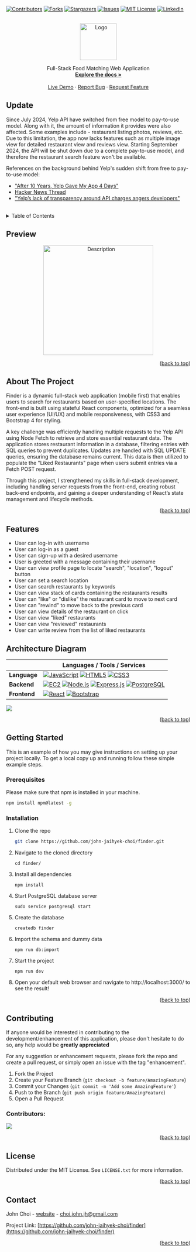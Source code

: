 <a id="readme-top"></a>

[![Contributors][contributors-shield]][contributors-url]
[![Forks][forks-shield]][forks-url]
[![Stargazers][stars-shield]][stars-url]
[![Issues][issues-shield]][issues-url]
[![MIT License][license-shield]][license-url]
[![LinkedIn][linkedin-shield]][linkedin-url]

<!-- PROJECT LOGO -->
<br />
<div align="center">
  <img src="assets/finder.png" alt="Logo" height="100">

  <p align="center">
    Full-Stack Food Matching Web Application
    <br />
    <a href="https://github.com/john-jaihyek-choi/finder"><strong>Explore the docs »</strong></a>
    <br />
    <br />
    <a href="https://finder.johnjhc.com" target="_blank">Live Demo</a>
    ·
    <a href="https://github.com/john-jaihyek-choi/finder/issues/new?labels=bug&template=bug-report---.md">Report Bug</a>
    ·
    <a href="https://github.com/john-jaihyek-choi/finder/issues/new?labels=enhancement&template=feature-request---.md">Request Feature</a>
  </p>
</div>

<!-- UPDATE -->

## Update

Since July 2024, Yelp API have switched from free model to pay-to-use model. Along with it, the amount of information it provides were also affected. Some examples include - restaurant listing photos, reviews, etc. Due to this limitation, the app now lacks features such as multiple image view for detailed restaurant view and reviews view. Starting September 2024, the API will be shut down due to a complete pay-to-use model, and therefore the restaurant search feature won't be available.

References on the background behind Yelp's sudden shift from free to pay-to-use model:

- ["After 10 Years, Yelp Gave My App 4 Days"](https://www.observationalhazard.com/2024/07/after-10-years-yelp-gave-my-app-4-days_29.html)
- [Hacker News Thread](https://news.ycombinator.com/item?id=41104597)
- ["Yelp’s lack of transparency around API charges angers developers"](https://techcrunch.com/2024/08/02/yelps-lack-of-transparency-around-api-charges-angers-developers/)

<br />

<!-- TABLE OF CONTENTS -->
<details>
  <summary>Table of Contents</summary>
  <ol>
    <li>
      <a href="#preview">Preview</a>
    </li>
    <li>
      <a href="#about-the-project">About The Project</a>
    </li>
    <li>
      <a href="#features">Features</a>
    </li>
    <li>
      <a href="#architecture-diagram">Architecture Diagram</a>
    </li>
    <li>
      <a href="#getting-started">Getting Started</a>
      <ul>
        <li><a href="#prerequisites">Prerequisites</a></li>
        <li><a href="#installation">Installation</a></li>
      </ul>
    </li>
    <!-- <li><a href="#usage">Usage</a></li> -->
    <li><a href="#roadmap">Roadmap</a></li>
    <li><a href="#contributing">Contributing</a></li>
    <li><a href="#license">License</a></li>
    <li><a href="#contact">Contact</a></li>
    <!-- <li><a href="#acknowledgments">Acknowledgments</a></li> -->
  </ol>
</details>

<!-- PREVIEW -->

## Preview

<p align="center">
  <img src="server/public/images/finder.gif" alt="Description" style="width: 300px;">
</p>

<p align="right">(<a href="#readme-top">back to top</a>)</p>

<!-- ABOUT THE PROJECT -->

## About The Project

Finder is a dynamic full-stack web application (mobile first) that enables users to search for restaurants based on user-specified locations. The front-end is built using stateful React components, optimized for a seamless user experience (UI/UX) and mobile responsiveness, with CSS3 and Bootstrap 4 for styling.

A key challenge was efficiently handling multiple requests to the Yelp API using Node Fetch to retrieve and store essential restaurant data. The application stores restaurant information in a database, filtering entries with SQL queries to prevent duplicates. Updates are handled with SQL UPDATE queries, ensuring the database remains current. This data is then utilized to populate the "Liked Restaurants" page when users submit entries via a Fetch POST request.

Through this project, I strengthened my skills in full-stack development, including handling server requests from the front-end, creating robust back-end endpoints, and gaining a deeper understanding of React’s state management and lifecycle methods.

<p align="right">(<a href="#readme-top">back to top</a>)</p>

<!-- FEATURES -->

## Features

- User can log-in with username
- User can log-in as a guest
- User can sign-up with a desired username
- User is greeted with a message containing their username
- User can view profile page to locate "search", "location", "logout" button
- User can set a search location
- User can search restaurants by keywords
- User can view stack of cards containing the restaurants results
- User can "like" or "dislike" the restaurant card to move to next card
- User can "rewind" to move back to the previous card
- User can view details of the restaurant on click
- User can view "liked" restaurants
- User can view "reviewed" restaurants
- User can write review from the list of liked restaurants

<!-- ARCHITECTURE DIAGRAM -->

## Architecture Diagram

|              | Languages / Tools / Services                                                                                                                            |
| ------------ | ------------------------------------------------------------------------------------------------------------------------------------------------------- |
| **Language** | [![JavaScript][JavaScript]][JavaScript-url] [![HTML5][HTML5]][HTML5-url] [![CSS3][CSS3]][CSS3-url]                                                      |
| **Backend**  | [![EC2][AWSEC2]][AWSEC2-url] [![Node.js][Node.js]][Node.js-url] [![Express.js][Express.js]][Express.js-url] [![PostgreSQL][PostgreSQL]][PostgreSQL-url] |
| **Frontend** | [![React][React.js]][React-url] [![Bootstrap][Bootstrap.com]][Bootstrap-url]                                                                            |

![](assets/finder-architecture-diagram.png)

<p align="right">(<a href="#readme-top">back to top</a>)</p>

<!-- GETTING STARTED -->

## Getting Started

This is an example of how you may give instructions on setting up your project locally.
To get a local copy up and running follow these simple example steps.

### Prerequisites

Please make sure that npm is installed in your machine.

```sh
npm install npm@latest -g
```

### Installation

1. Clone the repo
   ```sh
   git clone https://github.com/john-jaihyek-choi/finder.git
   ```
2. Navigate to the cloned directory

   ```shell
   cd finder/
   ```

3. Install all dependencies

   ```shell
   npm install
   ```

4. Start PostgreSQL database server

   ```shell
   sudo service postgresql start
   ```

5. Create the database

   ```shell
   createdb finder
   ```

6. Import the schema and dummy data

   ```shell
   npm run db:import
   ```

7. Start the project

   ```shell
   npm run dev
   ```

8. Open your default web browser and navigate to http://localhost:3000/ to see the result!

<p align="right">(<a href="#readme-top">back to top</a>)</p>

<!-- USAGE EXAMPLES -->

<!-- ## Usage

Use this space to show useful examples of how a project can be used. Additional screenshots, code examples and demos work well in this space. You may also link to more resources.

_For more examples, please refer to the [Documentation](https://example.com)_

<p align="right">(<a href="#readme-top">back to top</a>)</p> -->

<!-- ROADMAP -->

<!-- ## Roadmap

- [x] Add Changelog
- [x] Add back to top links
- [ ] Add Additional Templates w/ Examples
- [ ] Add "components" document to easily copy & paste sections of the readme
- [ ] Multi-language Support
  - [ ] Chinese
  - [ ] Spanish

See the [open issues](https://github.com/othneildrew/Best-README-Template/issues) for a full list of proposed features (and known issues).

<p align="right">(<a href="#readme-top">back to top</a>)</p> -->

<!-- CONTRIBUTING -->

## Contributing

If anyone would be interested in contributing to the development/enhancement of this application, please don't hesitate to do so, any help would be **greatly appreciated**

For any suggestion or enhancement requests, please fork the repo and create a pull request, or simply open an issue with the tag "enhancement".

1. Fork the Project
2. Create your Feature Branch (`git checkout -b feature/AmazingFeature`)
3. Commit your Changes (`git commit -m 'Add some AmazingFeature'`)
4. Push to the Branch (`git push origin feature/AmazingFeature`)
5. Open a Pull Request

### Contributors:

<a href="https://github.com/john-jaihyek-choi/finder/graphs/contributors">
  <img src="https://contrib.rocks/image?repo=john-jaihyek-choi/finder" />
</a>

<p align="right">(<a href="#readme-top">back to top</a>)</p>

<!-- LICENSE -->

## License

Distributed under the MIT License. See `LICENSE.txt` for more information.

<p align="right">(<a href="#readme-top">back to top</a>)</p>

<!-- CONTACT -->

## Contact

John Choi - [website](https://johnjhc.com) - choi.john.jh@gmail.com

Project Link: [https://github.com/john-jaihyek-choi/finder](https://github.com/john-jaihyek-choi/finder)

<p align="right">(<a href="#readme-top">back to top</a>)</p>

<!-- ACKNOWLEDGMENTS -->

<!-- ## Acknowledgments

List of resources found helpful during development -->

<!-- <p align="right">(<a href="#readme-top">back to top</a>)</p> -->

<!-- BADGES -->

<!-- Badges available - https://shields.io/badges -->

[contributors-shield]: https://img.shields.io/github/contributors/john-jaihyek-choi/finder?style=for-the-badge
[contributors-url]: https://github.com/john-jaihyek-choi/finder/graphs/contributors
[forks-shield]: https://img.shields.io/github/forks/john-jaihyek-choi/finder?style=for-the-badge
[forks-url]: https://github.com/john-jaihyek-choi/finder/network/members
[stars-shield]: https://img.shields.io/github/stars/john-jaihyek-choi/finder?style=for-the-badge
[stars-url]: https://github.com/john-jaihyek-choi/finder/stargazers
[issues-shield]: https://img.shields.io/github/issues/john-jaihyek-choi/finder?style=for-the-badge
[issues-url]: https://github.com/john-jaihyek-choi/finderues
[license-shield]: https://img.shields.io/github/license/john-jaihyek-choi/finder?style=for-the-badge
[license-url]: https://github.com/john-jaihyek-choi/finder/blob/master/LICENSE.txt
[linkedin-shield]: https://img.shields.io/badge/-LinkedIn-black.svg?style=for-the-badge&logo=linkedin&colorB=555
[linkedin-url]: https://linkedin.com/in/johnjaihyekchoi
[React.js]: https://img.shields.io/badge/React-20232A?style=for-the-badge&logo=react&logoColor=61DAFB
[React-url]: https://reactjs.org/
[Next.js]: https://img.shields.io/badge/next.js-000000?style=for-the-badge&logo=nextdotjs&logoColor=white
[Next.js-url]: https://nextjs.org/
[Bootstrap.com]: https://img.shields.io/badge/Bootstrap-563D7C?style=for-the-badge&logo=bootstrap&logoColor=white
[Bootstrap-url]: https://getbootstrap.com
[HTML5]: https://img.shields.io/badge/HTML5-red?style=for-the-badge&logo=html5&labelColor=%E34F26&logoColor=white
[HTML5-url]: https://html.com/html5/
[CSS3]: https://img.shields.io/badge/CSS3-white?style=for-the-badge&logo=css3&logoColor=white&labelColor=%231572B6&color=%231572B6
[CSS3-url]: https://css3.com
[Express.js]: https://img.shields.io/badge/Express.JS-white?style=for-the-badge&logo=express&logoColor=white&labelColor=%23000000&color=%23000000
[Express.js-url]: https://express.com
[JavaScript]: https://img.shields.io/badge/JavaScript-white?style=for-the-badge&logo=javascript&logoColor=%23F7DF1E&labelColor=black&color=black
[JavaScript-url]: https://javascript.com
[TypeScript]: https://img.shields.io/badge/TypeScript-white?style=for-the-badge&logo=typescript&logoColor=white&labelColor=balck&color=%233178C6
[TypeScript-url]: https://www.typescriptlang.org/
[Node.js]: https://img.shields.io/badge/Node.JS-white?style=for-the-badge&logo=nodedotjs&logoColor=%235FA04E&labelColor=black&color=black
[Node.js-url]: https://nodejs.org/en
[PostgreSQL]: https://img.shields.io/badge/PostgreSQL-white?style=for-the-badge&logo=postgresql&logoColor=white&labelColor=%234169E1&color=%234169E1
[PostgreSQL-url]: https://www.postgresql.org/
[AWSEC2]: https://img.shields.io/badge/AWS%20EC2-orange?style=for-the-badge&logo=amazonec2&labelColor=%FF9900&logoColor=white
[AWSEC2-url]: https://aws.amazon.com/pm/ec2/
[Vue.js]: https://img.shields.io/badge/Vue.js-35495E?style=for-the-badge&logo=vuedotjs&logoColor=4FC08D
[Vue-url]: https://vuejs.org/
[Angular.io]: https://img.shields.io/badge/Angular-DD0031?style=for-the-badge&logo=angular&logoColor=white
[Angular-url]: https://angular.io/
[Svelte.dev]: https://img.shields.io/badge/Svelte-4A4A55?style=for-the-badge&logo=svelte&logoColor=FF3E00
[Svelte-url]: https://svelte.dev/
[Laravel.com]: https://img.shields.io/badge/Laravel-FF2D20?style=for-the-badge&logo=laravel&logoColor=white
[Laravel-url]: https://laravel.com
[JQuery.com]: https://img.shields.io/badge/jQuery-0769AD?style=for-the-badge&logo=jquery&logoColor=white
[JQuery-url]: https://jquery.com
